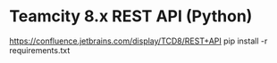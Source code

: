 # Teamcity 8.x REST API (Python)
https://confluence.jetbrains.com/display/TCD8/REST+API
pip install -r requirements.txt
